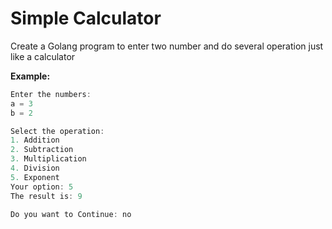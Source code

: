 # Simple Calculator
Create a Golang program to enter two number and do several operation just like a calculator

**Example:**
```go
Enter the numbers:
a = 3
b = 2

Select the operation:
1. Addition
2. Subtraction
3. Multiplication
4. Division
5. Exponent
Your option: 5
The result is: 9

Do you want to Continue: no
```
